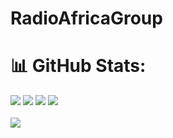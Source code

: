 # RadioAfricaGroup



# 📊 GitHub Stats:

![](https://github-profile-summary-cards.vercel.app/api/cards/profile-details?username=RadioAfricaGroup&theme=dark)
![](https://github-readme-stats.vercel.app/api?username=RadioAfricaGroup&theme=dark&hide_border=true&include_all_commits=false&count_private=true)
![](https://github-readme-streak-stats.herokuapp.com/?user=RadioAfricaGroup&theme=dark&hide_border=true)
![](https://github-readme-stats.vercel.app/api/top-langs/?username=RadioAfricaGroup&theme=dark&hide_border=true&include_all_commits=true&count_private=true&layout=compact)
<br>
<br>
![](https://github-profile-trophy.vercel.app/?username=RadioAfricaGroup&theme=dark&hide_border=true&layout=compact)
